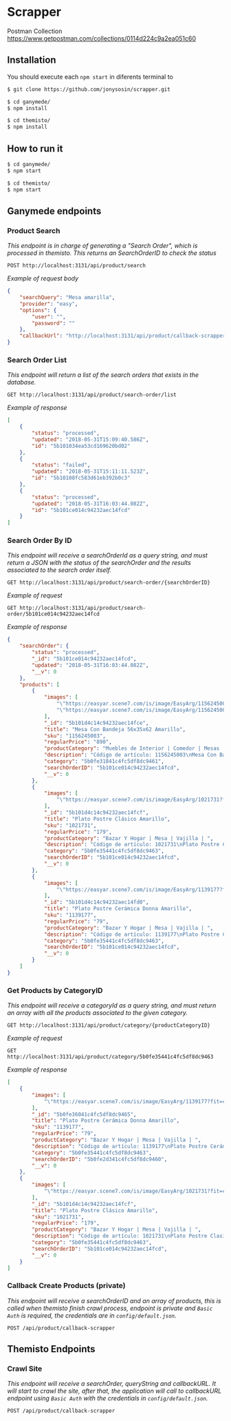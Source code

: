 # Scrapper

Postman Collection https://www.getpostman.com/collections/0114d224c9a2ea051c60

## Installation
You should execute each `npm start` in diferents terminal to 
```sh
$ git clone https://github.com/jonysosin/scrapper.git

$ cd ganymede/ 
$ npm install 

$ cd themisto/
$ npm install 
```

## How to run it
```sh
$ cd ganymede/ 
$ npm start 

$ cd themisto/
$ npm start 
```

## Ganymede endpoints

### Product Search
_This endpoint is in charge of generating a "Search Order", which is processed in themisto. This returns an SearchOrderID to check the status_

`POST http://localhost:3131/api/product/search`

_Example of request body_
```json
{
    "searchQuery": "Mesa amarilla",
    "provider": "easy",
    "options": {
        "user": "",
        "password": ""
    },
    "callbackUrl": "http://localhost:3131/api/product/callback-scrapper"
}
```
### Search Order List
_This endpoint will return a list of the search orders that exists in the database._

`GET http://localhost:3131/api/product/search-order/list`

_Example of response_
```json
[
    {
        "status": "processed",
        "updated": "2018-05-31T15:09:40.586Z",
        "id": "5b101034ea53cd169620bd02"
    },
    {
        "status": "failed",
        "updated": "2018-05-31T15:11:11.523Z",
        "id": "5b10108fc583d61eb392b0c3"
    },
    {
        "status": "processed",
        "updated": "2018-05-31T16:03:44.082Z",
        "id": "5b101ce014c94232aec14fcd"
    }
]
```
### Search Order By ID
_This endpoint will receive a searchOrderId as a query string, and must return a JSON with the
status of the searchOrder and the results associated to the search order itself._

`GET http://localhost:3131/api/product/search-order/{searchOrderID}`

_Example of request_

`GET http://localhost:3131/api/product/search-order/5b101ce014c94232aec14fcd`

_Example of response_
```json
{
    "searchOrder": {
        "status": "processed",
        "_id": "5b101ce014c94232aec14fcd",
        "updated": "2018-05-31T16:03:44.082Z",
        "__v": 0
    },
    "products": [
        {
            "images": [
                "\"https://easyar.scene7.com/is/image/EasyArg/1156245003_1?fit=constrain,1&wid=56&hei=56&fmt=jpg\"",
                "\"https://easyar.scene7.com/is/image/EasyArg/1156245003_4?fit=constrain,1&wid=56&hei=56&fmt=jpg\""
            ],
            "_id": "5b101d4c14c94232aec14fce",
            "title": "Mesa Con Bandeja 56x35x62 Amarillo",
            "sku": "1156245003",
            "regularPrice": "890",
            "productCategory": "Muebles de Interior | Comedor | Mesas | ",
            "description": "Código de artículo: 1156245003\nMesa Con Bandeja 56x35x62 Amarillo\nTipo:\n \nMesa Auxiliar\nColor:\n \nAmarillo\nMaterial:\n \n-\nMarca:\n \nM+Design\nDimensiones:\n \n56x35x62 Cm\n \n",
            "category": "5b0fe31841c4fc5df8dc9461",
            "searchOrderID": "5b101ce014c94232aec14fcd",
            "__v": 0
        },
        {
            "images": [
                "\"https://easyar.scene7.com/is/image/EasyArg/1021731?fit=constrain,1&wid=56&hei=56&fmt=jpg\""
            ],
            "_id": "5b101d4c14c94232aec14fcf",
            "title": "Plato Postre Clásico Amarillo",
            "sku": "1021731",
            "regularPrice": "179",
            "productCategory": "Bazar Y Hogar | Mesa | Vajilla | ",
            "description": "Código de artículo: 1021731\nPlato Postre Clasico Amarillo\nTipo:\n \nPlato Postre\nColor:\n \nAmarillo\nMaterial:\n \nCerámica\nMarca:\n \nCotidiana\n \n",
            "category": "5b0fe35441c4fc5df8dc9463",
            "searchOrderID": "5b101ce014c94232aec14fcd",
            "__v": 0
        },
        {
            "images": [
                "\"https://easyar.scene7.com/is/image/EasyArg/1139177?fit=constrain,1&wid=56&hei=56&fmt=jpg\""
            ],
            "_id": "5b101d4c14c94232aec14fd0",
            "title": "Plato Postre Cerámica Donna Amarillo",
            "sku": "1139177",
            "regularPrice": "79",
            "productCategory": "Bazar Y Hogar | Mesa | Vajilla | ",
            "description": "Código de artículo: 1139177\nPlato Postre Cerámico Amarillo Donna\nTipo:\n \nPlato Postre\nColor:\n \nAmarillo\nMaterial:\n \nCerámica\nMarca:\n \nCotidiana\n \n",
            "category": "5b0fe35441c4fc5df8dc9463",
            "searchOrderID": "5b101ce014c94232aec14fcd",
            "__v": 0
        }
    ]
}
```
### Get Products by CategoryID
_This endpoint will receive a categoryId as a query string, and must return an array with all the
products associated to the given category._

`GET http://localhost:3131/api/product/category/{productCategoryID}`

_Example of request_

`GET http://localhost:3131/api/product/category/5b0fe35441c4fc5df8dc9463`

_Example of response_
```json
[
    {
        "images": [
            "\"https://easyar.scene7.com/is/image/EasyArg/1139177?fit=constrain,1&wid=56&hei=56&fmt=jpg\""
        ],
        "_id": "5b0fe36041c4fc5df8dc9465",
        "title": "Plato Postre Cerámica Donna Amarillo",
        "sku": "1139177",
        "regularPrice": "79",
        "productCategory": "Bazar Y Hogar | Mesa | Vajilla | ",
        "description": "Código de artículo: 1139177\nPlato Postre Cerámico Amarillo Donna\nTipo:\n \nPlato Postre\nColor:\n \nAmarillo\nMaterial:\n \nCerámica\nMarca:\n \nCotidiana\n \n",
        "category": "5b0fe35441c4fc5df8dc9463",
        "searchOrderID": "5b0fe2d341c4fc5df8dc9460",
        "__v": 0
    },
    {
        "images": [
            "\"https://easyar.scene7.com/is/image/EasyArg/1021731?fit=constrain,1&wid=56&hei=56&fmt=jpg\""
        ],
        "_id": "5b101d4c14c94232aec14fcf",
        "title": "Plato Postre Clásico Amarillo",
        "sku": "1021731",
        "regularPrice": "179",
        "productCategory": "Bazar Y Hogar | Mesa | Vajilla | ",
        "description": "Código de artículo: 1021731\nPlato Postre Clasico Amarillo\nTipo:\n \nPlato Postre\nColor:\n \nAmarillo\nMaterial:\n \nCerámica\nMarca:\n \nCotidiana\n \n",
        "category": "5b0fe35441c4fc5df8dc9463",
        "searchOrderID": "5b101ce014c94232aec14fcd",
        "__v": 0
    }
]
```
### Callback Create Products (private)
_This endpoint will receive a searchOrderID and an array of products, this is called when themisto finish crawl process, endpoint is private and `Basic Auth` is required, the credentials are in `config/default.json`._ 

`POST /api/product/callback-scrapper` 

## Themisto Endpoints
### Crawl Site
_This endpoint will receive a searchOrder, queryString and callbackURL. It will start to crawl the site, after that, the application will call to callbackURL endpoint using `Basic Auth` with the credentials in `config/default.json`._ 

`POST /api/product/callback-scrapper` 
